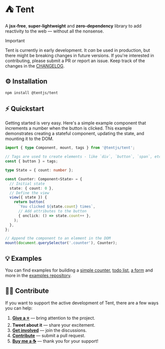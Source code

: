 # ⛺ Tent

A **jsx-free**, **super-lightweight** and **zero-dependency** library to add reactivity to the web &mdash; without all the nonsense.

> [!IMPORTANT]
> Tent is currently in early development. It _can_ be used in production, but there might be breaking changes in future versions. If you're interested in contributing, please submit a PR or report an issue. Keep track of the changes in the [CHANGELOG](CHANGELOG.md).

## ⚙️ Installation

```bash
npm install @tentjs/tent
```

## ⚡ Quickstart

Getting started is very easy. Here's a simple example component that increments a number when the button is clicked. This example demonstrates creating a stateful component, updating the state, and mounting it to the DOM.

```typescript
import { type Component, mount, tags } from '@tentjs/tent';

// Tags are used to create elements - like `div`, `button`, `span`, etc.
const { button } = tags;

type State = { count: number };

const Counter: Component<State> = {
  // Initial state
  state: { count: 0 },
  // Define the view
  view({ state }) {
    return button(
      `You clicked ${state.count} times`,
      // Add attributes to the button
      { onclick: () => state.count++ },
    );
  },
};

// Append the component to an element in the DOM
mount(document.querySelector('.counter'), Counter);
```

## 💡 Examples

You can find examples for building a [simple counter](https://github.com/tentjs/examples/tree/main/counter), [todo list](https://github.com/tentjs/examples/tree/main/todo-list), [a form](https://github.com/tentjs/examples/tree/main/form) and more in the [examples repository](https://github.com/tentjs/examples).

## 👍🏻 Contribute

If you want to support the active development of Tent, there are a few ways you can help:

1. [**Give a ⭐**](https://github.com/tentjs/tent/stargazers) &mdash; bring attention to the project.
2. **Tweet about it** &mdash; share your excitement.
3. [**Get involved**](https://github.com/tentjs/tent/discussions) &mdash; join the discussions.
4. [**Contribute**](https://github.com/tentjs/tent/pulls) &mdash; submit a pull request.
5. [**Buy me a ☕**](https://www.buymeacoffee.com/sebkolind) &mdash; thank you for your support!
